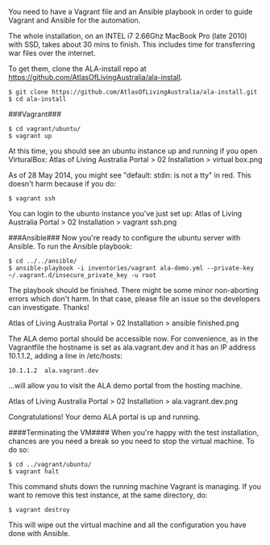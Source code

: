 You need to have a Vagrant file and an Ansible playbook in order to guide Vagrant and Ansible for the automation.

The whole installation, on an INTEL i7 2.66Ghz MacBook Pro (late 2010) with SSD, takes about 30 mins to finish. This includes time for transferring war files over the internet.

To get them, clone the ALA-install repo at <https://github.com/AtlasOfLivingAustralia/ala-install>.

    $ git clone https://github.com/AtlasOfLivingAustralia/ala-install.git
    $ cd ala-install

###Vagrant###

    $ cd vagrant/ubuntu/
    $ vagrant up

At this time, you should see an ubuntu instance up and running if you open VirturalBox:
Atlas of Living Australia Portal > 02 Installation > virtual box.png

As of 28 May 2014, you might see "default: stdin: is not a tty" in red. This doesn't harm because if you do:

    $ vagrant ssh

You can login to the ubunto instance you've just set up:
Atlas of Living Australia Portal > 02 Installation > vagrant ssh.png

###Ansible###
Now you're ready to configure the ubuntu server with Ansible.
To run the Ansible playbook:

    $ cd ../../ansible/
    $ ansible-playbook -i inventories/vagrant ala-demo.yml --private-key ~/.vagrant.d/insecure_private_key -u root

The playbook should be finished. There might be some minor non-aborting errors which don't harm. In that case, please file an issue so the developers can investigate. Thanks!

Atlas of Living Australia Portal > 02 Installation > ansible finished.png

The ALA demo portal should be accessible now. For convenience, as in the Vagrantfile the hostname is set as ala.vagrant.dev and it has an IP address 10.1.1.2, adding a line in /etc/hosts:

    10.1.1.2  ala.vagrant.dev

…will allow you to visit the ALA demo portal from the hosting machine.

Atlas of Living Australia Portal > 02 Installation > ala.vagrant.dev.png

Congratulations! Your demo ALA portal is up and running.

####Terminating the VM####
When you're happy with the test installation, chances are you need a break so you need to stop the virtual machine. To do so:

    $ cd ../vagrant/ubuntu/
    $ vagrant halt

This command shuts down the running machine Vagrant is managing.
If you want to remove this test instance, at the same directory, do:

    $ vagrant destroy

This will wipe out the virtual machine and all the configuration you have done with Ansible.